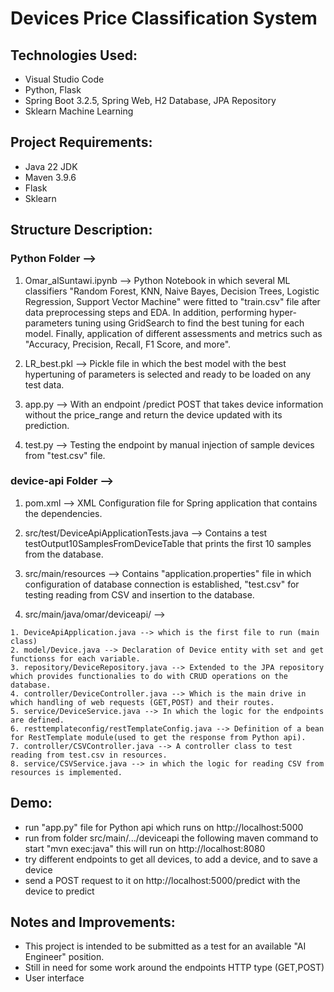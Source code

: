 ﻿# Devices Price Classification System

## Technologies Used:

* Visual Studio Code
* Python, Flask   
* Spring Boot 3.2.5, Spring Web, H2 Database, JPA Repository
* Sklearn Machine Learning

## Project Requirements:
* Java 22 JDK
* Maven 3.9.6
* Flask
* Sklearn

## Structure Description:
  ### Python Folder -->
  1. Omar_alSuntawi.ipynb -->
  Python Notebook in which several ML classifiers "Random Forest, KNN, Naive Bayes, Decision Trees, Logistic Regression, Support Vector Machine" were fitted to "train.csv" file after data preprocessing steps and EDA. In addition, performing hyper-parameters tuning using GridSearch to find the best tuning for each model. Finally, application of different assessments and metrics such as "Accuracy, Precision, Recall, F1 Score, and more".

  2. LR_best.pkl --> Pickle file in which the best model with the best hypertuning of parameters is selected and ready to be loaded on any test data.

  3. app.py --> With an endpoint /predict POST that takes device information without the price_range and return the device updated with its prediction.

  4. test.py --> Testing the endpoint by manual injection of sample devices from "test.csv" file.

  ### device-api Folder -->
  1. pom.xml --> XML Configuration file for Spring application that contains the dependencies.

  2. src/test/DeviceApiApplicationTests.java --> Contains a test testOutput10SamplesFromDeviceTable that prints the first 10 samples from the database.

  3. src/main/resources --> Contains "application.properties" file in which configuration of database connection is established, "test.csv" for testing reading from CSV and insertion to the database.

  4. src/main/java/omar/deviceapi/ -->
     
    1. DeviceApiApplication.java --> which is the first file to run (main class)
    2. model/Device.java --> Declaration of Device entity with set and get functionss for each variable.
    3. repository/DeviceRepository.java --> Extended to the JPA repository which provides functionalies to do with CRUD operations on the database.
    4. controller/DeviceController.java --> Which is the main drive in which handling of web requests (GET,POST) and their routes.
    5. service/DeviceService.java --> In which the logic for the endpoints are defined.
    6. resttemplateconfig/restTemplateConfig.java --> Definition of a bean for RestTemplate module(used to get the response from Python api).
    7. controller/CSVController.java --> A controller class to test reading from test.csv in resources.
    8. service/CSVService.java --> in which the logic for reading CSV from resources is implemented.

## Demo:
* run "app.py" file for Python api which runs on http://localhost:5000
* run from folder src/main/.../deviceapi the following maven command to start "mvn exec:java" this will run on http://localhost:8080
* try different endpoints to get all devices, to add a device, and to save a device 
* send a POST request to it on http://localhost:5000/predict with the device to predict

## Notes and Improvements:
* This project is intended to be submitted as a test for an available "AI Engineer" position.
* Still in need for some work around the endpoints HTTP type (GET,POST)
* User interface
